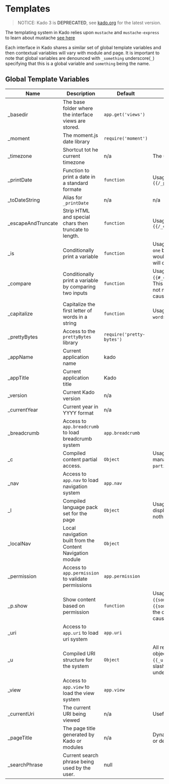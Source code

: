 # Templates
> NOTICE: Kado 3 is **DEPRECATED**, see [kado.org](https://kado.org) for the latest version.

The templating system in Kado relies upon `mustache` and `mustache-express` to
learn about mustache [see here](https://mustache.github.io/mustache.5.html)

Each interface in Kado shares a similar set of global template variables and
then contextual variables will vary with module and page. It is important to
note that global variables are denounced with `_something` underscore(`_`)
specifying that this is a global variable and `something` being the name.

## Global Template Variables

| Name | Description | Default | Notes |
| --- | --- | --- | --- |
| \_basedir | The base folder where the interface views are stored. | `app.get('views')` |  |
| \_moment | The moment.js date library | `require('moment')` |  |
| \_timezone | Shortcut tot he current timezone | n/a | The users timezone |
| \_printDate | Function to print a date in a standard formate | `function` | Usage: `{{#_printDate}}{{someDate}}{{/_printDate}}` |
| \_toDateString | Alias for `_printDate` | n/a | n/a |
| \_escapeAndTruncate | Strip HTML and special chars then truncate to length. | `function` | Usage: `{{#_escapeAndTruncate}}50,{{someVar}}{{/_escapeAndTruncate}}` |
| \_is | Conditionally print a variable | `function` | Usage: `{{#_is}}true,one,two{{/_is}}` Will print `one` because `true` is the first arg, whereas `false` would cause `two` to print. Commmas in the input will cause this function to error. |
| \_compare | Conditionally print a variable by comparing two inputs | `function` | Usage: `{{#_compare}}one,two,three,four{{/_compare}}`. This example will print `four` because `one` does not match `two`. Commas within the input will cause this function to error. |
| \_capitalize | Capitalize the first letter of words in a string | `function` | Usage: `{{#_capitalize}}some words{{/_capitalize}}` Will print `Some Words` |
| \_prettyBytes | Access to the `prettyBytes` library | `require('pretty-bytes')` |  |
| \_appName | Current application name | kado |  |
| \_appTitle | Current application title | Kado |  |
| \_version | Current Kado version | n/a |  |
| \_currentYear | Current year in YYYY format | n/a |  |
| \_breadcrumb | Access to `app.breadcrumb` to load breadcrumb system | `app.breadcrumb` |  |
| \_c | Compiled content partial access. | `Object` | Usage: `{{_c.some_partial}}` NOTE: The content manager the partial must be named `partial_some_partial`. |
| \_nav | Access to `app.nav` to load navigation system | `app.nav` |  |
| \_l | Compiled language pack set for the page | `Object` | Usage: `{{_l.some_module.some_word}}` Will display the phrase from the language pack or nothing. |
| \_localNav | Local navigation built from the Content Navigation module | `Object` |  |
| \_permission | Access to `app.permission` to validate permissions | `app.permission` |  |
| \_p.show | Show content based on permission | `function` | Usage: `{{#_p.show}}some-permission,{{someVar}}{{/_p.show}}` This will only show the `{{someVar}}` when the permission is available to the current user. Commas within the input will cause this function to error. |
| \_uri | Access to `app.uri` to load uri system | `app.uri` |  |
| \_u | Compiled URI structure for the system | `Object` | All registered URIs will be available through this object as `{{_u._some_uri_registered_in_the_system}}` all slashes within the URI will be replaced with underscores. |
| \_view | Access to `app.view` to load the view system | `app.view` |  |
| \_currentUri | The current URI being viewed | n/a | Useful for activating navigation links |
| \_pageTitle | The page title generated by Kado or modules | n/a | Dynamic page titles which is set by the module or defaults within the system |
| \_searchPhrase | Current search phrase being used by the user. | null |  |
